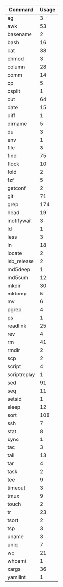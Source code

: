 | Command       | Usage
|-|-|
| ag            | 3      |
| awk           | 53     |
| basename      | 2      |
| bash          | 16     |
| cat           | 38     |
| chmod         | 3      |
| column        | 28     |
| comm          | 14     |
| cp            | 5      |
| csplit        | 1      |
| cut           | 64     |
| date          | 15     |
| diff          | 1      |
| dirname       | 5      |
| du            | 3      |
| env           | 1      |
| file          | 3      |
| find          | 75     |
| flock         | 10     |
| fold          | 2      |
| fzf           | 5      |
| getconf       | 2      |
| git           | 71     |
| grep          | 174    |
| head          | 19     |
| inotifywait   | 3      |
| ld            | 1      |
| less          | 3      |
| ln            | 18     |
| locate        | 2      |
| lsb_release   | 2      |
| md5deep       | 1      |
| md5sum        | 12     |
| mkdir         | 30     |
| mktemp        | 5      |
| mv            | 6      |
| pgrep         | 4      |
| ps            | 1      |
| readlink      | 25     |
| rev           | 4      |
| rm            | 41     |
| rmdir         | 2      |
| scp           | 2      |
| script        | 4      |
| scriptreplay  | 1      |
| sed           | 91     |
| seq           | 11     |
| setsid        | 1      |
| sleep         | 12     |
| sort          | 108    |
| ssh           | 7      |
| stat          | 8      |
| sync          | 1      |
| tac           | 3      |
| tail          | 13     |
| tar           | 4      |
| task          | 2      |
| tee           | 9      |
| timeout       | 3      |
| tmux          | 9      |
| touch         | 2      |
| tr            | 23     |
| tsort         | 2      |
| tsp           | 3      |
| uname         | 3      |
| uniq          | 7      |
| wc            | 21     |
| whoami        | 1      |
| xargs         | 36     |
| yamllint      | 1      |
